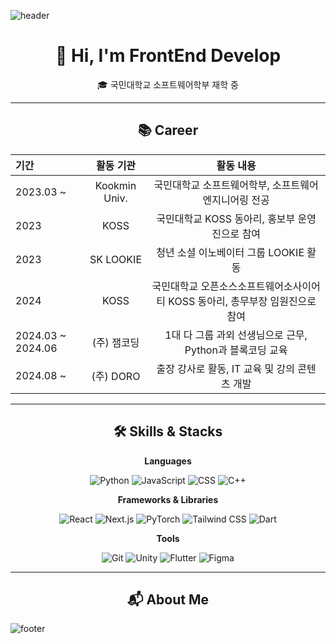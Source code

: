 ![header](https://capsule-render.vercel.app/api?section=header&type=waving&color=1F592E&height=300&text=Yeonju%20Hwang&fontSize=90&animation=twinkling)
<div align="center">

# 👋 Hi, I'm FrontEnd Develop

🎓 국민대학교 소프트웨어학부 재학 중



---

</div>

<div align="center">

## 📚 Career

</div>

| **기간**            | **활동 기관**      | **활동 내용**                                                                                  |
|:---------------------|:--------------------:|:----------------------------------------------------------------------------------------------:|
| 2023.03 ~           | Kookmin Univ.      | 국민대학교 소프트웨어학부, 소프트웨어 엔지니어링 전공                                         |
| 2023                | KOSS               | 국민대학교 KOSS 동아리, 홍보부 운영진으로 참여                                               |
| 2023                | SK LOOKIE          | 청년 소셜 이노베이터 그룹 LOOKIE 활동                                                        |
| 2024                | KOSS               | 국민대학교 오픈소스소프트웨어소사이어티 KOSS 동아리, 총무부장 임원진으로 참여                |
| 2024.03 ~ 2024.06   | (주) 잼코딩        | 1대 다 그룹 과외 선생님으로 근무, Python과 블록코딩 교육                                     |
| 2024.08 ~           | (주) DORO          | 출장 강사로 활동, IT 교육 및 강의 콘텐츠 개발                                                  |

---

<div align="center">

## 🛠 Skills & Stacks

</div>
<div align="center">
  
**Languages**

![Python](https://img.shields.io/badge/Python-3776AB?style=for-the-badge&logo=python&logoColor=white)
![JavaScript](https://img.shields.io/badge/JavaScript-F7DF1E?style=for-the-badge&logo=javascript&logoColor=black)
![CSS](https://img.shields.io/badge/CSS-1572B6?style=for-the-badge&logo=css3&logoColor=white)
![C++](https://img.shields.io/badge/C++-00599C?style=flat-square&logo=C%2B%2B&logoColor=white)

**Frameworks & Libraries**

![React](https://img.shields.io/badge/React-61DAFB?style=for-the-badge&logo=react&logoColor=black)
![Next.js](https://img.shields.io/badge/Next.js-000000?style=for-the-badge&logo=nextdotjs&logoColor=white)
![PyTorch](https://img.shields.io/badge/PyTorch-EE4C2C?style=for-the-badge&logo=pytorch&logoColor=white)
![Tailwind CSS](https://img.shields.io/badge/Tailwind%20CSS-06B6D4?style=for-the-badge&logo=tailwindcss&logoColor=white)
![Dart](https://img.shields.io/badge/Dart-blue?logo=dart)

**Tools**

![Git](https://img.shields.io/badge/Git-F05032?style=for-the-badge&logo=git&logoColor=white)
![Unity](https://img.shields.io/badge/Unity-FFFFFF?style=for-the-badge&logo=unity&logoColor=black)
![Flutter](https://img.shields.io/badge/Flutter-02569B?style=for-the-badge&logo=flutter&logoColor=white)
![Figma](https://img.shields.io/badge/Figma-F24E1E?style=for-the-badge&logo=figma&logoColor=white)

</div>


---

<div align="center">

## 📬 About Me

</div>
<!--연락처, 이메일, notion-->



![footer](https://capsule-render.vercel.app/api?section=footer&type=waving&color=1F592E&height=80&fontSize=0)


<!--
**jooya38/jooya38** is a ✨ _special_ ✨ repository because its `README.md` (this file) appears on your GitHub profile.

Here are some ideas to get you started:

- 🔭 I’m currently working on ...
- 🌱 I’m currently learning ...
- 👯 I’m looking to collaborate on ...
- 🤔 I’m looking for help with ...
- 💬 Ask me about ...
- 📫 How to reach me: ...
- 😄 Pronouns: ...
- ⚡ Fun fact: ...
-->
